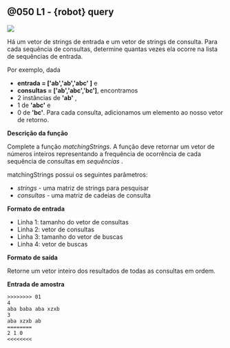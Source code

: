 ## @050 L1 - {robot} query

![](https://raw.githubusercontent.com/qxcodeed/arcade/master/base/050/cover.jpg)

Há um vetor de strings de entrada e um vetor de strings de consulta. Para cada sequência de consultas, determine quantas vezes ela ocorre na lista de sequências de entrada.

Por exemplo, dada 
- **entrada = ['ab','ab','abc' ]** e 
- **consultas = ['ab','abc','bc']**, 
encontramos 
- 2 instâncias de **'ab'** , 
- 1 de **'abc'** e 
- 0 de **'bc'**. 
Para cada consulta, adicionamos um elemento ao nosso vetor de retorno. 

**Descrição da função**

Complete a função *matchingStrings*. A função deve retornar um vetor de números inteiros representando a frequência de ocorrência de cada sequência de consultas em *sequências* .

matchingStrings possui os seguintes parâmetros:

- *strings* - uma matriz de strings para pesquisar
- *consultas* - uma matriz de cadeias de consulta

**Formato de entrada**

- Linha 1: tamanho do vetor de consultas
- Linha 2: vetor de consultas
- Linha 3: tamanho do vetor de buscas
- Linha 4: vetor de buscas

**Formato de saída**

Retorne um vetor inteiro dos resultados de todas as consultas em ordem.

**Entrada de amostra**

```
>>>>>>>> 01
4 
aba baba aba xzxb 
3
aba xzxb ab
========
2 1 0
<<<<<<<<
```





